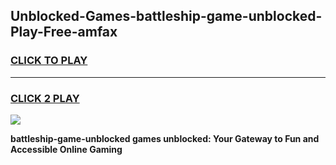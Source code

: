 
## Unblocked-Games-battleship-game-unblocked-Play-Free-amfax
<h3>
<a href="https://premium76.site?title=battleship-game-unblocked&ref=18A1">CLICK TO PLAY</a></h3>
<hr>

<h3>
<a href="https://premium76.site?title=battleship-game-unblocked&ref=18A1">CLICK 2 PLAY</a>
  
</h3>

<a href="https://premium76.site?title=battleship-game-unblocked&ref=18A1"><img src="https://clearcache.store/games.png"></a>


**battleship-game-unblocked games unblocked: Your Gateway to Fun and Accessible Online Gaming**
